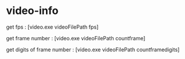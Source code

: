 # video-info

get fps : [video.exe videoFilePath fps]

get frame number : [video.exe videoFilePath countframe]

get digits of frame number : [video.exe videoFilePath countframedigits]

